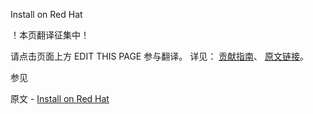 Install on Red Hat

 ！本页翻译征集中！

请点击页面上方 EDIT THIS PAGE 参与翻译。
详见：
[贡献指南]( https://github.com/JinMuInfo/MongoDB-Manual-zh/blob/master/CONTRIBUTING.md )、
[原文链接](  https://docs.mongodb.com/manual/tutorial/install-mongodb-on-red-hat/  )。

 参见

原文 - [Install on Red Hat]( https://docs.mongodb.com/manual/tutorial/install-mongodb-on-red-hat/ )

